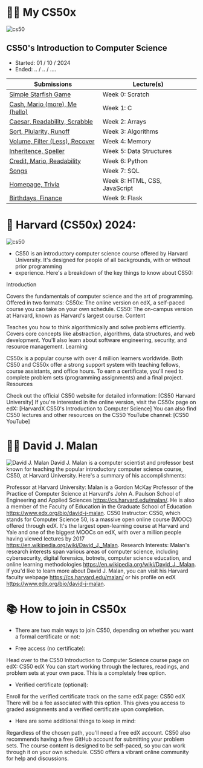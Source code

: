 # 👨‍🎓 My CS50x
![cs50](chahada)

## CS50's Introduction to Computer Science

- Started: 01 / 10 / 2024
- Ended: .. / .. / ....

| Submissions                                                                        | Lecture(s)                    |
|------------------------------------------------------------------------------------|-------------------------------|
| [Simple Starfish Game](https://scratch.mit.edu/projects/1077515650)                | Week 0: Scratch               |
| [Cash, Mario (more), Me (hello)](https://github.com/haytham-hammioui/CS50x-2024/tree/main/Week%201%20C/Problem%20set%201) | Week 1: C                     |
| [Caesar, Readability, Scrabble](https://github.com/haytham-hammioui/CS50x-2024/tree/main/Week%202%20Arrays/Problem%20set%202)  | Week 2: Arrays                |
| [Sort, Plularity, Runoff](https://github.com/haytham-hammioui/CS50x-2024/tree/main/Week%203%20Algorithms/Problem%20set%203)          | Week 3: Algorithms            |
| [Volume, Filter (Less), Recover](https://github.com/haytham-hammioui/CS50x-2024/tree/main/Week%204%20Memory/Problem%20set%204) | Week 4: Memory                |
| [Inheritence, Speller](https://github.com/haytham-hammioui/CS50x-2024/tree/main/Week%205%20Data%20Structures/Problem%20set%205)   | Week 5: Data Structures       |
| [Credit, Mario, Readability]()     | Week 6: Python                |
| [Songs]()                             | Week 7: SQL                   |
| [Homepage, Trivia]()          | Week 8: HTML, CSS, JavaScript |
| [Birthdays, Finance]()              | Week 9: Flask                 |

# 🏰 Harvard (CS50x) 2024:
![cs50](https://facialix.com/wp-content/uploads/2023/05/curso-gratis-de-harvard-facialix.jpg)

* CS50 is an introductory computer science course offered by Harvard University. It's designed for people of all backgrounds, with or without prior programming 
* experience. Here's a breakdown of the key things to know about CS50:

Introduction

Covers the fundamentals of computer science and the art of programming.
Offered in two formats:
CS50x: The online version on edX, a self-paced course you can take on your own schedule.
CS50: The on-campus version at Harvard, known as Harvard's largest course.
Content

Teaches you how to think algorithmically and solve problems efficiently.
Covers core concepts like abstraction, algorithms, data structures, and web development.
You'll also learn about software engineering, security, and resource management.
Learning

CS50x is a popular course with over 4 million learners worldwide.
Both CS50 and CS50x offer a strong support system with teaching fellows, course assistants, and office hours.
To earn a certificate, you'll need to complete problem sets (programming assignments) and a final project.
Resources

Check out the official CS50 website for detailed information: [CS50 Harvard University]
If you're interested in the online version, visit the CS50x page on edX: [HarvardX CS50's Introduction to Computer Science]
You can also find CS50 lectures and other resources on the CS50 YouTube channel: [CS50 YouTube]
# 👨‍🏫 David J. Malan
![David J. Malan](https://cs.harvard.edu/malan/malan.jpg)
David J. Malan is a computer scientist and professor best known for teaching the popular introductory computer science course, CS50, at Harvard University. Here's a summary of his accomplishments:

Professor at Harvard University: Malan is a Gordon McKay Professor of the Practice of Computer Science at Harvard's John A. Paulson School of Engineering and Applied Sciences https://cs.harvard.edu/malan/. He is also a member of the Faculty of Education in the Graduate School of Education https://www.edx.org/bio/david-j-malan.
CS50 Instructor: CS50, which stands for Computer Science 50, is a massive open online course (MOOC) offered through edX. It's the largest open-learning course at Harvard and Yale and one of the biggest MOOCs on edX, with over a million people having viewed lectures by 2017 https://en.wikipedia.org/wiki/David_J._Malan.
Research Interests: Malan's research interests span various areas of computer science, including cybersecurity, digital forensics, botnets, computer science education, and online learning methodologies https://en.wikipedia.org/wiki/David_J._Malan.
If you'd like to learn more about David J. Malan, you can visit his Harvard faculty webpage https://cs.harvard.edu/malan/ or his profile on edX https://www.edx.org/bio/david-j-malan.
# 📚 How to join in CS50x
* There are two main ways to join CS50, depending on whether you want a formal certificate or not:

* Free access (no certificate):

Head over to the CS50 Introduction to Computer Science course page on edX: CS50 edX
You can start working through the lectures, readings, and problem sets at your own pace. This is a completely free option.
* Verified certificate (optional):

Enroll for the verified certificate track on the same edX page: CS50 edX There will be a fee associated with this option.
This gives you access to graded assignments and a verified certificate upon completion.
* Here are some additional things to keep in mind:

Regardless of the chosen path, you'll need a free edX account.
CS50 also recommends having a free GitHub account for submitting your problem sets.
The course content is designed to be self-paced, so you can work through it on your own schedule.
CS50 offers a vibrant online community for help and discussions.
